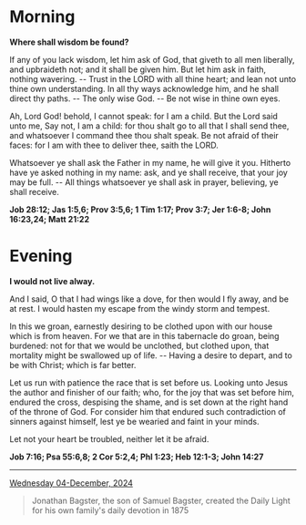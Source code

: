 # Morning

**Where shall wisdom be found?**
 
If any of you lack wisdom, let him ask of God, that giveth to all men liberally, and upbraideth not; and it shall be given him. But let him ask in faith, nothing wavering. -- Trust in the LORD with all thine heart; and lean not unto thine own understanding. In all thy ways acknowledge him, and he shall direct thy paths. -- The only wise God. -- Be not wise in thine own eyes.
 
Ah, Lord God! behold, I cannot speak: for I am a child. But the Lord said unto me, Say not, I am a child: for thou shalt go to all that I shall send thee, and whatsoever I command thee thou shalt speak. Be not afraid of their faces: for I am with thee to deliver thee, saith the LORD.
 
Whatsoever ye shall ask the Father in my name, he will give it you. Hitherto have ye asked nothing in my name: ask, and ye shall receive, that your joy may be full. -- All things whatsoever ye shall ask in prayer, believing, ye shall receive.  

**Job 28:12; Jas 1:5,6; Prov 3:5,6; 1 Tim 1:17; Prov 3:7; Jer 1:6-8; John 16:23,24; Matt 21:22**

# Evening

**I would not live alway.**
 
And I said, O that I had wings like a dove, for then would I fly away, and be at rest. I would hasten my escape from the windy storm and tempest.
 
In this we groan, earnestly desiring to be clothed upon with our house which is from heaven. For we that are in this tabernacle do groan, being burdened: not for that we would be unclothed, but clothed upon, that mortality might be swallowed up of life. -- Having a desire to depart, and to be with Christ; which is far better.
 
Let us run with patience the race that is set before us. Looking unto Jesus the author and finisher of our faith; who, for the joy that was set before him, endured the cross, despising the shame, and is set down at the right hand of the throne of God. For consider him that endured such contradiction of sinners against himself, lest ye be wearied and faint in your minds.
 
Let not your heart be troubled, neither let it be afraid.  

**Job 7:16; Psa 55:6,8; 2 Cor 5:2,4; Phl 1:23; Heb 12:1-3; John 14:27**

---

[Wednesday 04-December, 2024](https://t.me/s/daily_light)

> Jonathan Bagster, the son of Samuel Bagster, created the Daily Light for his own family's daily devotion in 1875

